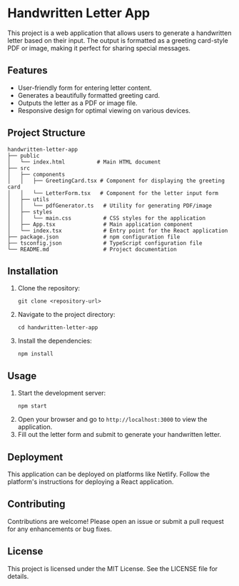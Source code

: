 # Handwritten Letter App

This project is a web application that allows users to generate a handwritten letter based on their input. The output is formatted as a greeting card-style PDF or image, making it perfect for sharing special messages.

## Features

- User-friendly form for entering letter content.
- Generates a beautifully formatted greeting card.
- Outputs the letter as a PDF or image file.
- Responsive design for optimal viewing on various devices.

## Project Structure

```
handwritten-letter-app
├── public
│   └── index.html          # Main HTML document
├── src
│   ├── components
│   │   ├── GreetingCard.tsx # Component for displaying the greeting card
│   │   └── LetterForm.tsx   # Component for the letter input form
│   ├── utils
│   │   └── pdfGenerator.ts   # Utility for generating PDF/image
│   ├── styles
│   │   └── main.css          # CSS styles for the application
│   ├── App.tsx               # Main application component
│   └── index.tsx             # Entry point for the React application
├── package.json              # npm configuration file
├── tsconfig.json             # TypeScript configuration file
└── README.md                 # Project documentation
```

## Installation

1. Clone the repository:
   ```
   git clone <repository-url>
   ```
2. Navigate to the project directory:
   ```
   cd handwritten-letter-app
   ```
3. Install the dependencies:
   ```
   npm install
   ```

## Usage

1. Start the development server:
   ```
   npm start
   ```
2. Open your browser and go to `http://localhost:3000` to view the application.
3. Fill out the letter form and submit to generate your handwritten letter.

## Deployment

This application can be deployed on platforms like Netlify. Follow the platform's instructions for deploying a React application.

## Contributing

Contributions are welcome! Please open an issue or submit a pull request for any enhancements or bug fixes.

## License

This project is licensed under the MIT License. See the LICENSE file for details.